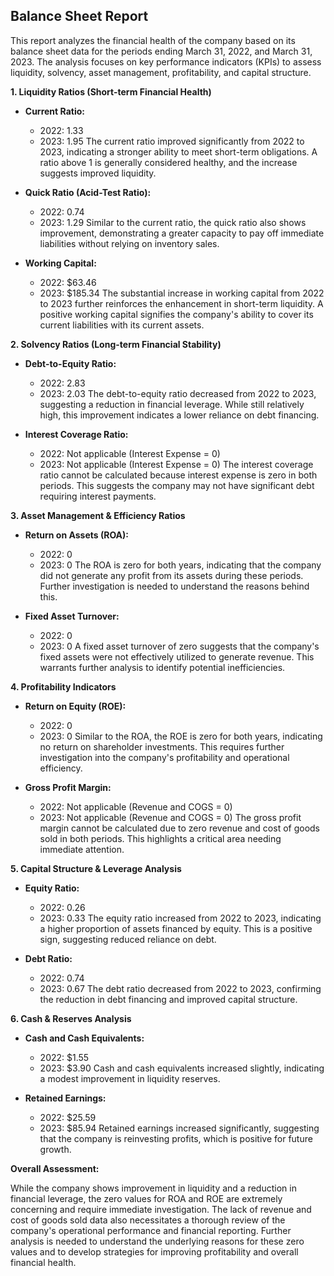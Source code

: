 ## Balance Sheet Report

This report analyzes the financial health of the company based on its balance sheet data for the periods ending March 31, 2022, and March 31, 2023.  The analysis focuses on key performance indicators (KPIs) to assess liquidity, solvency, asset management, profitability, and capital structure.

**1. Liquidity Ratios (Short-term Financial Health)**

* **Current Ratio:** 
    * 2022: 1.33
    * 2023: 1.95
    The current ratio improved significantly from 2022 to 2023, indicating a stronger ability to meet short-term obligations.  A ratio above 1 is generally considered healthy, and the increase suggests improved liquidity.

* **Quick Ratio (Acid-Test Ratio):**
    * 2022: 0.74
    * 2023: 1.29
    Similar to the current ratio, the quick ratio also shows improvement, demonstrating a greater capacity to pay off immediate liabilities without relying on inventory sales.

* **Working Capital:**
    * 2022: $63.46
    * 2023: $185.34
    The substantial increase in working capital from 2022 to 2023 further reinforces the enhancement in short-term liquidity.  A positive working capital signifies the company's ability to cover its current liabilities with its current assets.


**2. Solvency Ratios (Long-term Financial Stability)**

* **Debt-to-Equity Ratio:**
    * 2022: 2.83
    * 2023: 2.03
    The debt-to-equity ratio decreased from 2022 to 2023, suggesting a reduction in financial leverage. While still relatively high, this improvement indicates a lower reliance on debt financing.

* **Interest Coverage Ratio:**
    * 2022: Not applicable (Interest Expense = 0)
    * 2023: Not applicable (Interest Expense = 0)
    The interest coverage ratio cannot be calculated because interest expense is zero in both periods.  This suggests the company may not have significant debt requiring interest payments.


**3. Asset Management & Efficiency Ratios**

* **Return on Assets (ROA):**
    * 2022: 0
    * 2023: 0
    The ROA is zero for both years, indicating that the company did not generate any profit from its assets during these periods.  Further investigation is needed to understand the reasons behind this.

* **Fixed Asset Turnover:**
    * 2022: 0
    * 2023: 0
    A fixed asset turnover of zero suggests that the company's fixed assets were not effectively utilized to generate revenue.  This warrants further analysis to identify potential inefficiencies.


**4. Profitability Indicators**

* **Return on Equity (ROE):**
    * 2022: 0
    * 2023: 0
    Similar to the ROA, the ROE is zero for both years, indicating no return on shareholder investments.  This requires further investigation into the company's profitability and operational efficiency.

* **Gross Profit Margin:**
    * 2022: Not applicable (Revenue and COGS = 0)
    * 2023: Not applicable (Revenue and COGS = 0)
    The gross profit margin cannot be calculated due to zero revenue and cost of goods sold in both periods.  This highlights a critical area needing immediate attention.


**5. Capital Structure & Leverage Analysis**

* **Equity Ratio:**
    * 2022: 0.26
    * 2023: 0.33
    The equity ratio increased from 2022 to 2023, indicating a higher proportion of assets financed by equity. This is a positive sign, suggesting reduced reliance on debt.

* **Debt Ratio:**
    * 2022: 0.74
    * 2023: 0.67
    The debt ratio decreased from 2022 to 2023, confirming the reduction in debt financing and improved capital structure.


**6. Cash & Reserves Analysis**

* **Cash and Cash Equivalents:**
    * 2022: $1.55
    * 2023: $3.90
    Cash and cash equivalents increased slightly, indicating a modest improvement in liquidity reserves.

* **Retained Earnings:**
    * 2022: $25.59
    * 2023: $85.94
    Retained earnings increased significantly, suggesting that the company is reinvesting profits, which is positive for future growth.


**Overall Assessment:**

While the company shows improvement in liquidity and a reduction in financial leverage, the zero values for ROA and ROE are extremely concerning and require immediate investigation.  The lack of revenue and cost of goods sold data also necessitates a thorough review of the company's operational performance and financial reporting.  Further analysis is needed to understand the underlying reasons for these zero values and to develop strategies for improving profitability and overall financial health.